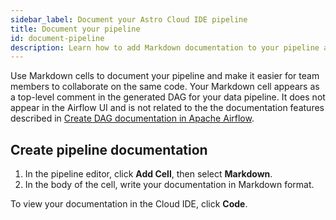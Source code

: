 ```yaml
---
sidebar_label: Document your Astro Cloud IDE pipeline
title: Document your pipeline
id: document-pipeline
description: Learn how to add Markdown documentation to your pipeline and individual cells. 
---
```


Use Markdown cells to document your pipeline and make it easier for team members to collaborate on the same code. Your Markdown cell appears as a top-level comment in the generated DAG for your data pipeline. It does not appear in the Airflow UI and is not related to the the documentation features described in [Create DAG documentation in Apache Airflow](https://docs.astronomer.io/learn/custom-airflow-ui-docs-tutorial).

## Create pipeline documentation

1. In the pipeline editor, click **Add Cell**, then select **Markdown**.
2. In the body of the cell, write your documentation in Markdown format. 

To view your documentation in the Cloud IDE, click **Code**.